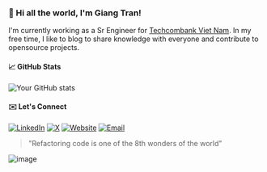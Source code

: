 ### 👋 Hi all the world, I'm Giang Tran!

I'm currently working as a Sr Engineer for [Techcombank Viet Nam](https://techcombank.com). In my free time, I like to blog to share knowledge with everyone and contribute to opensource projects.

#### 📈 GitHub Stats

![Your GitHub stats](https://github-readme-stats.vercel.app/api?username=hogidev&show_icons=true&theme=default)

#### ✉️ Let's Connect

[![LinkedIn](https://img.shields.io/badge/-linkedin-0A66C2?style=for-the-badge&logo=linkedin&logoColor=white)](https://www.linkedin.com/in/gnaigaliot)
[![X](https://img.shields.io/badge/-gnaigaliot-000000?style=for-the-badge&logo=x&logoColor=white)](https://x.com/gnaigaliot)
[![Website](https://img.shields.io/badge/-My%20Website-14a800?style=for-the-badge&logo=google-chrome&logoColor=white)](https://hogidev.com/)
[![Email](https://img.shields.io/badge/-Email-D14836?style=for-the-badge&logo=gmail&logoColor=white)](mailto:hoanggiang521999@gmail.com)

> "Refactoring code is one of the 8th wonders of the world"

![image](https://github.com/user-attachments/assets/9eecc132-9053-485d-bb73-fc32421deedf)
